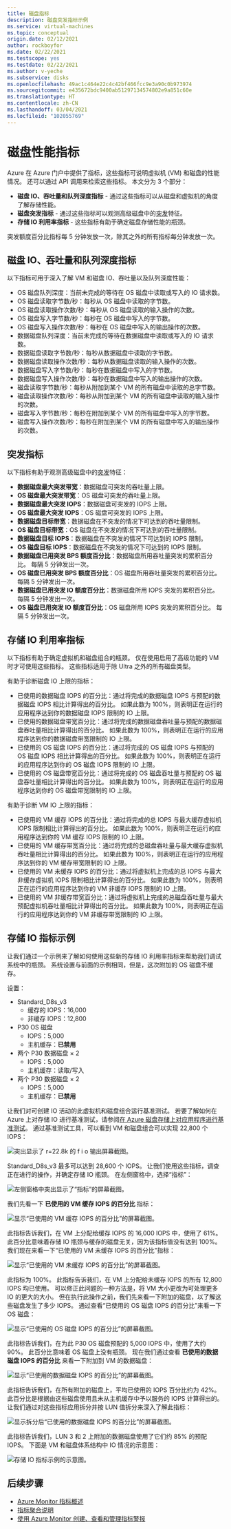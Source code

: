```yaml
---
title: 磁盘指标
description: 磁盘突发指标示例
ms.service: virtual-machines
ms.topic: conceptual
origin.date: 02/12/2021
author: rockboyfor
ms.date: 02/22/2021
ms.testscope: yes
ms.testdate: 02/22/2021
ms.author: v-yeche
ms.subservice: disks
ms.openlocfilehash: 49ac1c464e22c4c42bf466fcc9e3a90c0b973974
ms.sourcegitcommit: e435672bdc9400ab51297134574802e9a851c60e
ms.translationtype: HT
ms.contentlocale: zh-CN
ms.lasthandoff: 03/04/2021
ms.locfileid: "102055769"
---
```

<!--Verified successfully-->
# <a name="disk-performance-metrics"></a>磁盘性能指标
Azure 在 Azure 门户中提供了指标，这些指标可说明虚拟机 (VM) 和磁盘的性能情况。 还可以通过 API 调用来检索这些指标。 本文分为 3 个部分：

- **磁盘 IO、吞吐量和队列深度指标** - 通过这些指标可以从磁盘和虚拟机的角度了解存储性能。
- **磁盘突发指标** - 通过这些指标可以观测高级磁盘中的[突发](disk-bursting.md)特征。
- **存储 IO 利用率指标** - 这些指标有助于确定磁盘存储性能的瓶颈。 

突发额度百分比指标每 5 分钟发放一次，除其之外的所有指标每分钟发放一次。

## <a name="disk-io-throughput-and-queue-depth-metrics"></a>磁盘 IO、吞吐量和队列深度指标
以下指标可用于深入了解 VM 和磁盘 IO、吞吐量以及队列深度性能：

- OS 磁盘队列深度：当前未完成的等待在 OS 磁盘中读取或写入的 IO 请求数。
- OS 磁盘读取字节数/秒：每秒从 OS 磁盘中读取的字节数。
- OS 磁盘读取操作次数/秒：每秒从 OS 磁盘读取的输入操作的次数。
- OS 磁盘写入字节数/秒：每秒在 OS 磁盘中写入的字节数。
- OS 磁盘写入操作次数/秒：每秒在 OS 磁盘中写入的输出操作的次数。
- 数据磁盘队列深度：当前未完成的等待在数据磁盘中读取或写入的 IO 请求数。
- 数据磁盘读取字节数/秒：每秒从数据磁盘中读取的字节数。
- 数据磁盘读取操作次数/秒：每秒从数据磁盘读取的输入操作的次数。
- 数据磁盘写入字节数/秒：每秒在数据磁盘中写入的字节数。
- 数据磁盘写入操作次数/秒：每秒在数据磁盘中写入的输出操作的次数。
- 磁盘读取字节数/秒：每秒从附加到某个 VM 的所有磁盘中读取的总字节数。
- 磁盘读取操作次数/秒：每秒从附加到某个 VM 的所有磁盘中读取的输入操作的次数。
- 磁盘写入字节数/秒：每秒在附加到某个 VM 的所有磁盘中写入的字节数。
- 磁盘写入操作次数/秒：每秒在附加到某个 VM 的所有磁盘中写入的输出操作的次数。

## <a name="bursting-metrics"></a>突发指标
以下指标有助于观测高级磁盘中的[突发](disk-bursting.md)特征：

- **数据磁盘最大突发带宽**：数据磁盘可突发的吞吐量上限。
- **OS 磁盘最大突发带宽**：OS 磁盘可突发的吞吐量上限。
- **数据磁盘最大突发 IOPS**：数据磁盘可突发的 IOPS 上限。
- **OS 磁盘最大突发 IOPS**：OS 磁盘可突发的 IOPS 上限。
- **数据磁盘目标带宽**：数据磁盘在不突发的情况下可达到的吞吐量限制。
- **OS 磁盘目标带宽**：OS 磁盘在不突发的情况下可达到的吞吐量限制。
- **数据磁盘目标 IOPS**：数据磁盘在不突发的情况下可达到的 IOPS 限制。
- **OS 磁盘目标 IOPS**：数据磁盘在不突发的情况下可达到的 IOPS 限制。
- **数据磁盘已用突发 BPS 额度百分比**：数据磁盘所用吞吐量突发的累积百分比。 每隔 5 分钟发出一次。
- **OS 磁盘已用突发 BPS 额度百分比**：OS 磁盘所用吞吐量突发的累积百分比。 每隔 5 分钟发出一次。
- **数据磁盘已用突发 IO 额度百分比**：数据磁盘所用 IOPS 突发的累积百分比。 每隔 5 分钟发出一次。
- **OS 磁盘已用突发 IO 额度百分比**：OS 磁盘所用 IOPS 突发的累积百分比。 每隔 5 分钟发出一次。

## <a name="storage-io-utilization-metrics"></a>存储 IO 利用率指标
以下指标有助于确定虚拟机和磁盘组合的瓶颈。 仅在使用启用了高级功能的 VM 时才可使用这些指标。 这些指标适用于除 Ultra 之外的所有磁盘类型。 

有助于诊断磁盘 IO 上限的指标：

- 已使用的数据磁盘 IOPS 的百分比：通过将完成的数据磁盘 IOPS 与预配的数据磁盘 IOPS 相比计算得出的百分比。 如果此数为 100%，则表明正在运行的应用程序达到你的数据磁盘 IOPS 限制的 IO 上限。
- 已使用的数据磁盘带宽百分比：通过将完成的数据磁盘吞吐量与预配的数据磁盘吞吐量相比计算得出的百分比。 如果此数为 100%，则表明正在运行的应用程序达到你的数据磁盘带宽限制的 IO 上限。
- 已使用的 OS 磁盘 IOPS 的百分比：通过将完成的 OS 磁盘 IOPS 与预配的 OS 磁盘 IOPS 相比计算得出的百分比。 如果此数为 100%，则表明正在运行的应用程序达到你的 OS 磁盘 IOPS 限制的 IO 上限。
- 已使用的 OS 磁盘带宽百分比：通过将完成的 OS 磁盘吞吐量与预配的 OS 磁盘吞吐量相比计算得出的百分比。 如果此数为 100%，则表明正在运行的应用程序达到你的 OS 磁盘带宽限制的 IO 上限。

有助于诊断 VM IO 上限的指标：

- 已使用的 VM 缓存 IOPS 的百分比：通过将完成的总 IOPS 与最大缓存虚拟机 IOPS 限制相比计算得出的百分比。 如果此数为 100%，则表明正在运行的应用程序达到你的 VM 缓存 IOPS 限制的 IO 上限。
- 已使用的 VM 缓存带宽百分比：通过将完成的总磁盘吞吐量与最大缓存虚拟机吞吐量相比计算得出的百分比。 如果此数为 100%，则表明正在运行的应用程序达到你的 VM 缓存带宽限制的 IO 上限。
- 已使用的 VM 未缓存 IOPS 的百分比：通过将虚拟机上完成的总 IOPS 与最大非缓存虚拟机 IOPS 限制相比计算得出的百分比。 如果此数为 100%，则表明正在运行的应用程序达到你的 VM 非缓存 IOPS 限制的 IO 上限。
- 已使用的 VM 非缓存带宽百分比：通过将虚拟机上完成的总磁盘吞吐量与最大预配虚拟机吞吐量相比计算得出的百分比。 如果此数为 100%，则表明正在运行的应用程序达到你的 VM 非缓存带宽限制的 IO 上限。

## <a name="storage-io-metrics-example"></a>存储 IO 指标示例

让我们通过一个示例来了解如何使用这些新的存储 IO 利用率指标来帮助我们调试系统中的瓶颈。 系统设置与前面的示例相同，但是，这次附加的 OS 磁盘不缓存。

设置：

- Standard_D8s_v3
    - 缓存的 IOPS：16,000
    - 非缓存 IOPS：12,800
- P30 OS 磁盘
    - IOPS：5,000
    - 主机缓存：**已禁用**
- 两个 P30 数据磁盘 × 2
    - IOPS：5,000
    - 主机缓存：读取/写入
- 两个 P30 数据磁盘 × 2
    - IOPS：5,000
    - 主机缓存：**已禁用**

让我们对可创建 IO 活动的此虚拟机和磁盘组合运行基准测试。 若要了解如何在 Azure 上对存储 IO 进行基准测试，请参阅[在 Azure 磁盘存储上对应用程序进行基准测试](disks-benchmarks.md)。 通过基准测试工具，可以看到 VM 和磁盘组合可以实现 22,800 个 IOPS：

![突出显示了 r=22.8k 的 f i o 输出屏幕截图。](media/disks-metrics/utilization-metrics-example/fio-output.jpg)

Standard_D8s_v3 最多可以达到 28,600 个 IOPS。 让我们使用这些指标，调查正在进行的操作，并确定存储 IO 瓶颈。 在左侧窗格中，选择“指标”：

![左侧窗格中突出显示了“指标”的屏幕截图。](media/disks-metrics/utilization-metrics-example/metrics-menu.jpg)

我们先看一下 **已使用的 VM 缓存 IOPS 的百分比** 指标：

![显示“已使用的 VM 缓存 IOPS 的百分比”的屏幕截图。](media/disks-metrics/utilization-metrics-example/vm-cached.jpg)

此指标告诉我们，在 VM 上分配给缓存 IOPS 的 16,000 IOPS 中，使用了 61%。 此百分比意味着存储 IO 瓶颈与缓存的磁盘无关，因为该指标值没有达到 100%。 我们现在来看一下“已使用的 VM 未缓存 IOPS 的百分比”指标：

![显示“已使用的 VM 未缓存 IOPS 的百分比”的屏幕截图。](media/disks-metrics/utilization-metrics-example/vm-uncached.jpg)

此指标为 100%。 此指标告诉我们，在 VM 上分配给未缓存 IOPS 的所有 12,800 IOPS 均已使用。 可以修正此问题的一种方法是，将 VM 大小更改为可处理更多 IO 的更大的大小。 但在执行此操作之前，我们先来看一下附加的磁盘，以了解这些磁盘发生了多少 IOPS。 通过查看“已使用的 OS 磁盘 IOPS 的百分比”来看一下 OS 磁盘：

![显示“已使用的 OS 磁盘 IOPS 的百分比”的屏幕截图。](media/disks-metrics/utilization-metrics-example/os-disk.jpg)

此指标告诉我们，在为此 P30 OS 磁盘预配的 5,000 IOPS 中，使用了大约 90%。 此百分比意味着 OS 磁盘上没有瓶颈。 现在我们通过查看 **已使用的数据磁盘 IOPS 的百分比** 来看一下附加到 VM 的数据磁盘：

![显示“已使用的数据磁盘 IOPS 的百分比”的屏幕截图。](media/disks-metrics/utilization-metrics-example/data-disks-no-splitting.jpg)

此指标告诉我们，在所有附加的磁盘上，平均已使用的 IOPS 百分比约为 42%。 此百分比是根据由这些磁盘使用且未从主机缓存中予以服务的 IOPS 计算得出的。 让我们通过对这些指标应用拆分并按 LUN 值拆分来深入了解此指标：

![显示拆分后“已使用的数据磁盘 IOPS 的百分比”的屏幕截图。](media/disks-metrics/utilization-metrics-example/data-disks-splitting.jpg)

此指标告诉我们，LUN 3 和 2 上附加的数据磁盘使用了它们约 85% 的预配 IOPS。 下面是 VM 和磁盘体系结构中 IO 情况的示意图：

![存储 IO 指标示例的示意图。](media/disks-metrics/utilization-metrics-example/metrics-diagram.jpg)

## <a name="next-steps"></a>后续步骤

- [Azure Monitor 指标概述](../azure-monitor/platform/data-platform-metrics.md)
- [指标聚合说明](../azure-monitor/platform/metrics-aggregation-explained.md)
- [使用 Azure Monitor 创建、查看和管理指标警报](../azure-monitor/platform/alerts-metric.md)

<!--Update_Description: new article about disks metrics-->
<!--NEW.date: 02/22/2021-->